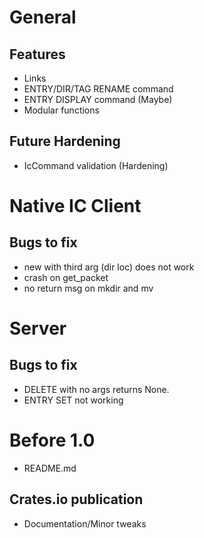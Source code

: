 # General
## Features
* Links
* ENTRY/DIR/TAG RENAME command
* ENTRY DISPLAY command (Maybe)
* Modular functions
## Future Hardening
* IcCommand validation (Hardening)

# Native IC Client
## Bugs to fix
* new with third arg (dir loc) does not work
* crash on get\_packet
* no return msg on mkdir and mv

# Server
## Bugs to fix
* DELETE with no args returns None.
* ENTRY SET not working

# Before 1.0
* README.md
## Crates.io publication
* Documentation/Minor tweaks
